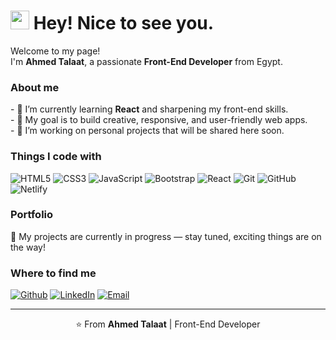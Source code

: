 <h1><img src="https://emojis.slackmojis.com/emojis/images/1531849430/4246/blob-sunglasses.gif?1531849430" width="30"/> Hey! Nice to see you.</h1>

<p>Welcome to my page! </br> I'm <b>Ahmed Talaat</b>, a passionate <b>Front-End Developer</b> from Egypt.</p>

<h3>About me</h3>
<p>
- 🌱 I’m currently learning <b>React</b> and sharpening my front-end skills.<br>
- 🚀 My goal is to build creative, responsive, and user-friendly web apps.<br>
- 🎯 I’m working on personal projects that will be shared here soon.<br>
</p>

<h3>Things I code with</h3>
<p>
  <img alt="HTML5" src="https://img.shields.io/badge/-HTML5-E34F26?style=flat-square&logo=html5&logoColor=white" />
  <img alt="CSS3" src="https://img.shields.io/badge/-CSS3-1572B6?style=flat-square&logo=css3&logoColor=white" />
  <img alt="JavaScript" src="https://img.shields.io/badge/-JavaScript-F7DF1E?style=flat-square&logo=javascript&logoColor=black" />
  <img alt="Bootstrap" src="https://img.shields.io/badge/-Bootstrap-563D7C?style=flat-square&logo=bootstrap&logoColor=white" />
  <img alt="React" src="https://img.shields.io/badge/-React-45b8d8?style=flat-square&logo=react&logoColor=white" />
  <img alt="Git" src="https://img.shields.io/badge/-Git-F05032?style=flat-square&logo=git&logoColor=white" />
  <img alt="GitHub" src="https://img.shields.io/badge/-GitHub-181717?style=flat-square&logo=github&logoColor=white" />
  <img alt="Netlify" src="https://img.shields.io/badge/-Netlify-00C7B7?style=flat-square&logo=netlify&logoColor=white" />
</p>

<h3>Portfolio</h3>
<p>
🚧 My projects are currently in progress — stay tuned, exciting things are on the way!  
</p>

<h3>Where to find me</h3>
<p>
  <a href="https://github.com/ahmedtalaat" target="_blank"><img alt="Github" src="https://img.shields.io/badge/GitHub-%2312100E.svg?&style=for-the-badge&logo=Github&logoColor=white" /></a> 
  <a href="https://www.linkedin.com/in/ahmed-talaat-a7a493338/" target="_blank"><img alt="LinkedIn" src="https://img.shields.io/badge/linkedin-%230077B5.svg?&style=for-the-badge&logo=linkedin&logoColor=white" /></a> 
  <a href="mailto:your-email@example.com" target="_blank"><img alt="Email" src="https://img.shields.io/badge/Email-D14836?&style=for-the-badge&logo=gmail&logoColor=white" /></a>
</p>

------------
<p align="center">⭐️ From <b>Ahmed Talaat</b> | Front-End Developer</p>
